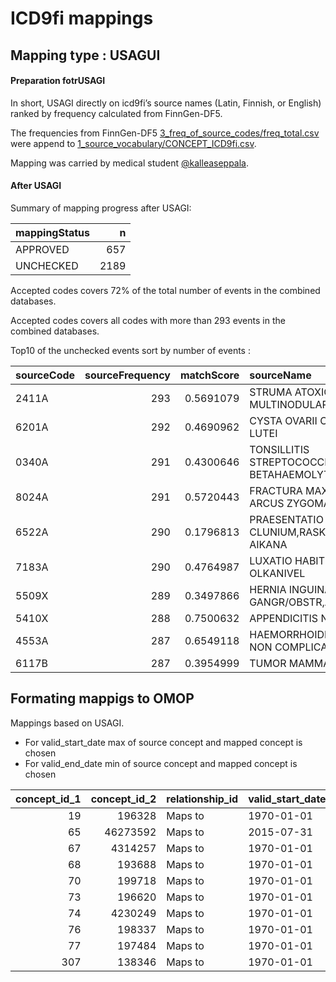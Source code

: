 ICD9fi mappings
================

## Mapping type : USAGUI

#### Preparation fotrUSAGI

In short, USAGI directly on icd9fi’s source names (Latin, Finnish, or
English) ranked by frequency calculated from FinnGen-DF5.

The frequencies from FinnGen-DF5
[3\_freq\_of\_source\_codes/freq\_total.csv](3_freq_of_source_codes/freq_total.csv)
were append to
[1\_source\_vocabulary/CONCEPT\_ICD9fi.csv](1_source_vocabulary/CONCEPT_ICD9fi.csv).

Mapping was carried by medical student
[@kalleaseppala](github.com/kalleaseppala).

#### After USAGI

Summary of mapping progress after USAGI:

<div class="kable-table">

| mappingStatus |    n |
| :------------ | ---: |
| APPROVED      |  657 |
| UNCHECKED     | 2189 |

</div>

Accepted codes covers 72% of the total number of events in the combined
databases.

Accepted codes covers all codes with more than 293 events in the
combined databases.

Top10 of the unchecked events sort by number of events :

<div class="kable-table">

| sourceCode | sourceFrequency | matchScore | sourceName                                         | ADD\_<INFO:possible_english_name>                           |
| :--------- | --------------: | ---------: | :------------------------------------------------- | :---------------------------------------------------------- |
| 2411A      |             293 |  0.5691079 | STRUMA ATOXICA MULTINODULARIS                      | Nontoxic multinodular goiter                                |
| 6201A      |             292 |  0.4690962 | CYSTA OVARII CORPORIS LUTEI                        | Corpus luteum cyst or hematoma                              |
| 0340A      |             291 |  0.4300646 | TONSILLITIS STREPTOCOCCICA,STREPTOC BETAHAEMOLYT-A | Streptococcal sore throat                                   |
| 8024A      |             291 |  0.5720443 | FRACTURA MAXILLAE ET ARCUS ZYGOMATICI              | Closed fracture of malar and maxillary bones                |
| 6522A      |             290 |  0.1796813 | PRAESENTATIO CLUNIUM,RASKAUDEN AIKANA              | Breech presentation without mention of version              |
| 7183A      |             290 |  0.4764987 | LUXATIO HABITUALIS, OLKANIVEL                      | Recurrent dislocation of joint                              |
| 5509X      |             289 |  0.3497866 | HERNIA INGUINALIS SINE GANGR/OBSTR,ALIA SEU NUD    | Inguinal hernia, without mention of obstruction or gangrene |
| 5410X      |             288 |  0.7500632 | APPENDICITIS NUD                                   | Appendicitis, unqualified                                   |
| 4553A      |             287 |  0.6549118 | HAEMORRHOIDES EXTERNI NON COMPLICATAE              | External hemorrhoids without mention of complication        |
| 6117B      |             287 |  0.3954999 | TUMOR MAMMAE                                       | Signs and symptoms in breast                                |

</div>

## Formating mappigs to OMOP

Mappings based on USAGI.

  - For valid\_start\_date max of source concept and mapped concept is
    chosen
  - For valid\_end\_date min of source concept and mapped concept is
    chosen

<div class="kable-table">

| concept\_id\_1 | concept\_id\_2 | relationship\_id | valid\_start\_date | valid\_end\_date | invalid\_reason | temp\_mapping\_type |
| -------------: | -------------: | :--------------- | :----------------- | :--------------- | :-------------- | :------------------ |
|             19 |         196328 | Maps to          | 1970-01-01         | 2099-12-31       | NA              | USAGI               |
|             65 |       46273592 | Maps to          | 2015-07-31         | 2099-12-31       | NA              | USAGI               |
|             67 |        4314257 | Maps to          | 1970-01-01         | 2099-12-31       | NA              | USAGI               |
|             68 |         193688 | Maps to          | 1970-01-01         | 2099-12-31       | NA              | USAGI               |
|             70 |         199718 | Maps to          | 1970-01-01         | 2099-12-31       | NA              | USAGI               |
|             73 |         196620 | Maps to          | 1970-01-01         | 2099-12-31       | NA              | USAGI               |
|             74 |        4230249 | Maps to          | 1970-01-01         | 2099-12-31       | NA              | USAGI               |
|             76 |         198337 | Maps to          | 1970-01-01         | 2099-12-31       | NA              | USAGI               |
|             77 |         197484 | Maps to          | 1970-01-01         | 2099-12-31       | NA              | USAGI               |
|            307 |         138346 | Maps to          | 1970-01-01         | 2099-12-31       | NA              | USAGI               |

</div>

